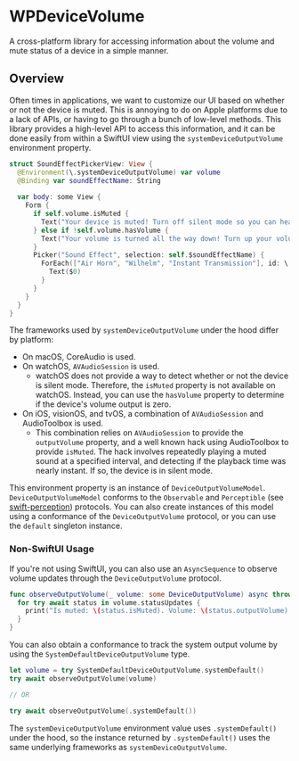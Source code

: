 #  WPDeviceVolume

A cross-platform library for accessing information about the volume and mute status of a device in a simple manner.

## Overview

Often times in applications, we want to customize our UI based on whether or not the device is muted. This is annoying to do on Apple platforms due to a lack of APIs, or having to go through a bunch of low-level methods. This library provides a high-level API to access this information, and it can be done easily from within a SwiftUI view using the `systemDeviceOutputVolume` environment property.

```swift
struct SoundEffectPickerView: View {
  @Environment(\.systemDeviceOutputVolume) var volume
  @Binding var soundEffectName: String
  
  var body: some View {
    Form {
      if self.volume.isMuted {
        Text("Your device is muted! Turn off silent mode so you can hear sound effects!")
      } else if !self.volume.hasVolume {
        Text("Your volume is turned all the way down! Turn up your volume so you can hear sound effects!")
      }
      Picker("Sound Effect", selection: self.$soundEffectName) {
        ForEach(["Air Horn", "Wilhelm", "Instant Transmission"], id: \.self) {
          Text($0)
        }
      }
    }
  }
}
```

The frameworks used by `systemDeviceOutputVolume` under the hood differ by platform:
- On macOS, CoreAudio is used.
- On watchOS, `AVAudioSession` is used.
  - watchOS does not provide a way to detect whether or not the device is silent mode. Therefore, the `isMuted` property is not available on watchOS. Instead, you can use the `hasVolume` property to determine if the device's volume output is zero.
- On iOS, visionOS, and tvOS, a combination of `AVAudioSession` and AudioToolbox is used.
  - This combination relies on `AVAudioSession` to provide the `outputVolume` property, and a well known hack using AudioToolbox to provide `isMuted`. The hack involves repeatedly playing a muted sound at a specified interval, and detecting if the playback time was nearly instant. If so, the device is in silent mode.

This environment property is an instance of `DeviceOutputVolumeModel`. `DeviceOutputVolumeModel` conforms to the `Observable` and `Perceptible` (see [swift-perception](https://github.com/pointfreeco/swift-perception)) protocols. You can also create instances of this model using a conformance of the `DeviceOutputVolume` protocol, or you can use the `default` singleton instance.

### Non-SwiftUI Usage

If you're not using SwiftUI, you can also use an `AsyncSequence` to observe volume updates through the `DeviceOutputVolume` protocol.

```swift
func observeOutputVolume(_ volume: some DeviceOutputVolume) async throws {
  for try await status in volume.statusUpdates {
    print("Is muted: \(status.isMuted). Volume: \(status.outputVolume).")
  }
}
```

You can also obtain a conformance to track the system output volume by using the  `SystemDefaultDeviceOutputVolume` type.

```swift
let volume = try SystemDefaultDeviceOutputVolume.systemDefault()
try await observeOutputVolume(volume)

// OR

try await observeOutputVolume(.systemDefault())
```

The `systemDeviceOutputVolume` environment value uses `.systemDefault()` under the hood, so the instance returned by `.systemDefault()` uses the same underlying frameworks as `systemDeviceOutputVolume`. 
